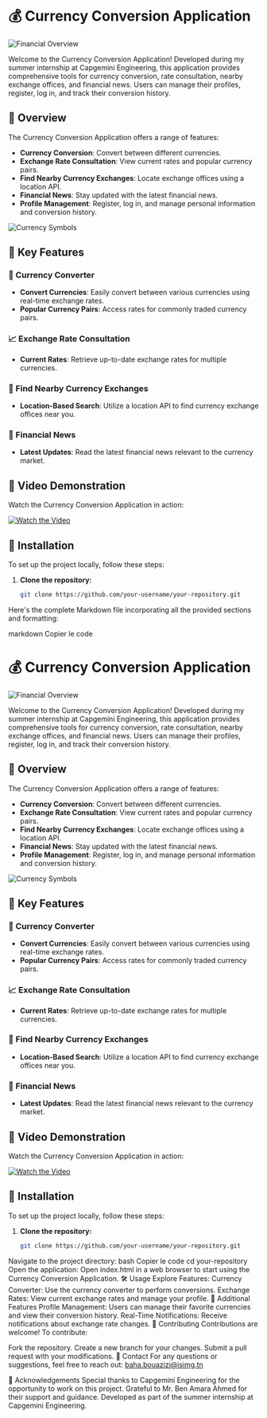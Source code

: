 # 💰 Currency Conversion Application

![Financial Overview](images/financial-logo.jpg)

Welcome to the Currency Conversion Application! Developed during my summer internship at Capgemini Engineering, this application provides comprehensive tools for currency conversion, rate consultation, nearby exchange offices, and financial news. Users can manage their profiles, register, log in, and track their conversion history.

## 🌟 Overview

The Currency Conversion Application offers a range of features:

- **Currency Conversion**: Convert between different currencies.
- **Exchange Rate Consultation**: View current rates and popular currency pairs.
- **Find Nearby Currency Exchanges**: Locate exchange offices using a location API.
- **Financial News**: Stay updated with the latest financial news.
- **Profile Management**: Register, log in, and manage personal information and conversion history.

![Currency Symbols](images/currency-symbols.jpg)

## 🔑 Key Features

### 💱 Currency Converter

- **Convert Currencies**: Easily convert between various currencies using real-time exchange rates.
- **Popular Currency Pairs**: Access rates for commonly traded currency pairs.

### 📈 Exchange Rate Consultation

- **Current Rates**: Retrieve up-to-date exchange rates for multiple currencies.

### 🏦 Find Nearby Currency Exchanges

- **Location-Based Search**: Utilize a location API to find currency exchange offices near you.

### 📰 Financial News

- **Latest Updates**: Read the latest financial news relevant to the currency market.

## 🎥 Video Demonstration

Watch the Currency Conversion Application in action:

[![Watch the Video](https://img.youtube.com/vi/1MKDihVGYzI/0.jpg)](https://www.youtube.com/watch?v=1MKDihVGYzI)

## 🚀 Installation

To set up the project locally, follow these steps:

1. **Clone the repository:**
   ```bash
   git clone https://github.com/your-username/your-repository.git

Here's the complete Markdown file incorporating all the provided sections and formatting:

markdown
Copier le code
# 💰 Currency Conversion Application

![Financial Overview](images/financial-logo.jpg)

Welcome to the Currency Conversion Application! Developed during my summer internship at Capgemini Engineering, this application provides comprehensive tools for currency conversion, rate consultation, nearby exchange offices, and financial news. Users can manage their profiles, register, log in, and track their conversion history.

## 🌟 Overview

The Currency Conversion Application offers a range of features:

- **Currency Conversion**: Convert between different currencies.
- **Exchange Rate Consultation**: View current rates and popular currency pairs.
- **Find Nearby Currency Exchanges**: Locate exchange offices using a location API.
- **Financial News**: Stay updated with the latest financial news.
- **Profile Management**: Register, log in, and manage personal information and conversion history.

![Currency Symbols](images/currency-symbols.jpg)

## 🔑 Key Features

### 💱 Currency Converter

- **Convert Currencies**: Easily convert between various currencies using real-time exchange rates.
- **Popular Currency Pairs**: Access rates for commonly traded currency pairs.

### 📈 Exchange Rate Consultation

- **Current Rates**: Retrieve up-to-date exchange rates for multiple currencies.

### 🏦 Find Nearby Currency Exchanges

- **Location-Based Search**: Utilize a location API to find currency exchange offices near you.

### 📰 Financial News

- **Latest Updates**: Read the latest financial news relevant to the currency market.

## 🎥 Video Demonstration

Watch the Currency Conversion Application in action:

[![Watch the Video](https://img.youtube.com/vi/1MKDihVGYzI/0.jpg)](https://www.youtube.com/watch?v=1MKDihVGYzI)

## 🚀 Installation

To set up the project locally, follow these steps:

1. **Clone the repository:**
   ```bash
   git clone https://github.com/your-username/your-repository.git
Navigate to the project directory:
bash
Copier le code
cd your-repository
Open the application:
Open index.html in a web browser to start using the Currency Conversion Application.
🛠 Usage
Explore Features:
Currency Converter: Use the currency converter to perform conversions.
Exchange Rates: View current exchange rates and manage your profile.
🔧 Additional Features
Profile Management: Users can manage their favorite currencies and view their conversion history.
Real-Time Notifications: Receive notifications about exchange rate changes.
🤝 Contributing
Contributions are welcome! To contribute:

Fork the repository.
Create a new branch for your changes.
Submit a pull request with your modifications.
📧 Contact
For any questions or suggestions, feel free to reach out: baha.bouazizi@isimg.tn

🙏 Acknowledgements
Special thanks to Capgemini Engineering for the opportunity to work on this project.
Grateful to Mr. Ben Amara Ahmed for their support and guidance.
Developed as part of the summer internship at Capgemini Engineering.

 
